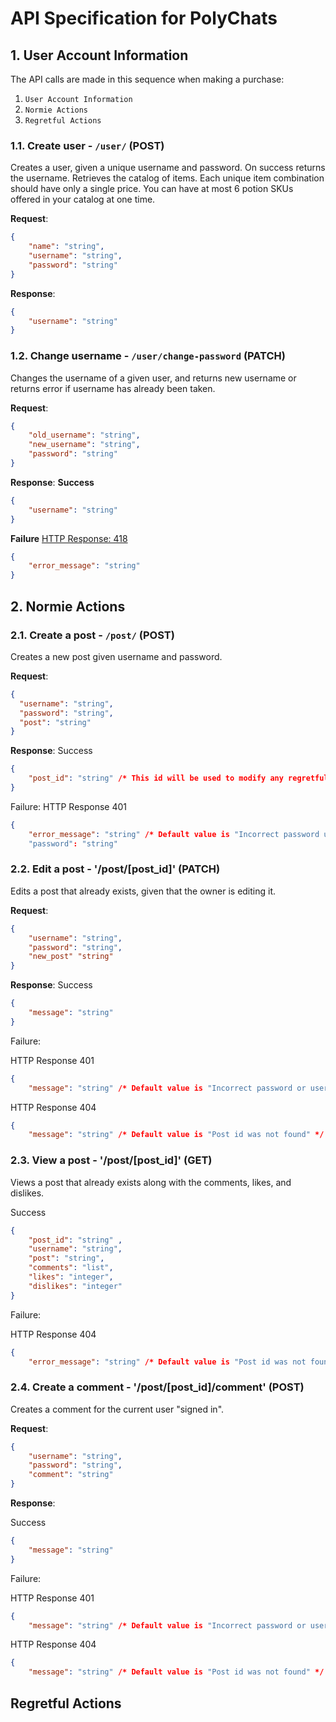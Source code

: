 # API Specification for PolyChats

## 1. User Account Information

The API calls are made in this sequence when making a purchase:
1. `User Account Information`
2. `Normie Actions`
3. `Regretful Actions`

### 1.1. Create user - `/user/` (POST)

Creates a user, given a unique username and password. On success returns the username.
Retrieves the catalog of items. Each unique item combination should have only a single price. You can have at most 6 potion SKUs offered in your catalog at one time.

**Request**:
```json
{
    "name": "string",
    "username": "string",
    "password": "string"
}
```

**Response**:

```json
{
    "username": "string"
}
```

### 1.2. Change username - `/user/change-password` (PATCH)

Changes the username of a given user, and returns new username or returns error if username has already been taken.

**Request**:

```json
{
    "old_username": "string",
    "new_username": "string",
    "password": "string"
}
```
**Response**:
__Success__
```json
{
    "username": "string"
}
```
__Failure__
[HTTP Response: 418](https://developer.mozilla.org/en-US/docs/Web/HTTP/Status/418)
```json
{
    "error_message": "string"
}
```

## 2. Normie Actions

### 2.1. Create a post - `/post/` (POST)

Creates a new post given username and password.

**Request**:

```json
{
  "username": "string",
  "password": "string",
  "post": "string"
}
```

**Response**:
Success
```json
{
    "post_id": "string" /* This id will be used to modify any regretfully made posts, or if one wants to always appear right */
}
```
Failure: HTTP Response 401
```json
{
    "error_message": "string" /* Default value is "Incorrect password use the one below" */
    "password": "string"
```

### 2.2. Edit a post - '/post/[post_id]' (PATCH)

Edits a post that already exists, given that the owner is editing it.

**Request**:
```json
{
    "username": "string",
    "password": "string",
    "new_post" "string"
}
```
**Response**:
Success
```json
{
    "message": "string"
}
```
Failure: 

HTTP Response 401
```json
{
    "message": "string" /* Default value is "Incorrect password or username" */
```

HTTP Response 404
```json
{
    "message": "string" /* Default value is "Post id was not found" */
```
### 2.3. View a post - '/post/[post_id]' (GET)

Views a post that already exists along with the comments, likes, and dislikes.

Success
```json
{
    "post_id": "string" ,
    "username": "string",
    "post": "string",
    "comments": "list",
    "likes": "integer",
    "dislikes": "integer"
}
```
Failure: 

HTTP Response 404
```json
{
    "error_message": "string" /* Default value is "Post id was not found" */
```

### 2.4. Create a comment - '/post/[post_id]/comment' (POST)

Creates a comment for the current user "signed in".

**Request**:
```json
{
    "username": "string",
    "password": "string",
    "comment": "string"
}
```

**Response**:

Success
```json
{
    "message": "string"
}
```

Failure: 

HTTP Response 401
```json
{
    "message": "string" /* Default value is "Incorrect password or username" */
```

HTTP Response 404
```json
{
    "message": "string" /* Default value is "Post id was not found" */
```


## Regretful Actions

